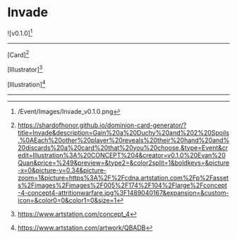 # Invade

![v0.1.0][^v0.1.0]

---

[Card][^Card]

[Illustrator][^Illustrator]

[Illustration][^Illustration]

---

[^v0.1.0]: /Event/Images/Invade_v0.1.0.png
[^Pillage]: http://wiki.dominionstrategy.com/index.php/Pillage
[^Card]: https://shardofhonor.github.io/dominion-card-generator/?title=Invade&description=Gain%20a%20Duchy%20and%202%20Spoils.%0AEach%20other%20player%20reveals%20their%20hand%20and%20discards%20a%20card%20that%20you%20choose.&type=Event&credit=Illustration%3A%20CONCEPT%204&creator=v0.1.0%20Evan%20Quan&price=%249&preview=&type2=&color2split=1&boldkeys=&picture-x=0&picture-y=0.34&picture-zoom=1&picture=https%3A%2F%2Fcdna.artstation.com%2Fp%2Fassets%2Fimages%2Fimages%2F005%2F174%2F104%2Flarge%2Fconcept-4-concept4-attritionwarfare.jpg%3F1489040167&expansion=&custom-icon=&color0=0&color1=0&size=1
[^Illustrator]: https://www.artstation.com/concept_4
[^Illustration]: https://www.artstation.com/artwork/QBADB
